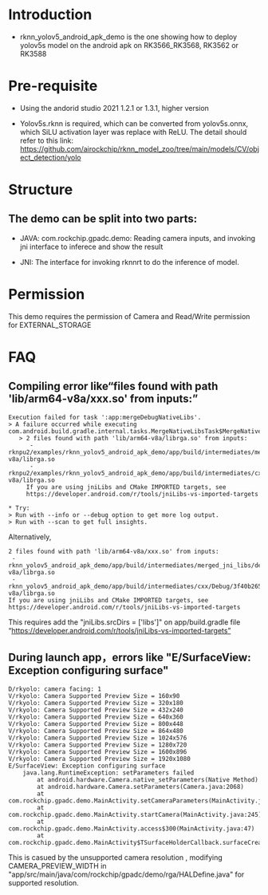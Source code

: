 # Introduction
 - rknn_yolov5_android_apk_demo is the one showing how to deploy yolov5s model on the android apk on RK3566_RK3568, RK3562 or RK3588



# Pre-requisite

 - Using the andorid studio 2021 1.2.1 or 1.3.1, higher version

 - Yolov5s.rknn is required, which can be converted from yolov5s.onnx, which SiLU activation layer was replace with ReLU. The detail should refer to this link: https://github.com/airockchip/rknn_model_zoo/tree/main/models/CV/object_detection/yolo


# Structure

## The demo can be split into two parts:
 - JAVA: com.rockchip.gpadc.demo: Reading camera inputs, and invoking jni interface to inferece and show the result

 - JNI: The interface for invoking rknnrt to do the inference of model.



# Permission
  This demo requires the permission of Camera and Read/Write permission for EXTERNAL_STORAGE


# FAQ

## Compiling error like“files found with path 'lib/arm64-v8a/xxx.so' from inputs:”

```
Execution failed for task ':app:mergeDebugNativeLibs'.
> A failure occurred while executing com.android.build.gradle.internal.tasks.MergeNativeLibsTask$MergeNativeLibsTaskWorkAction
   > 2 files found with path 'lib/arm64-v8a/librga.so' from inputs:
      - rknpu2/examples/rknn_yolov5_android_apk_demo/app/build/intermediates/merged_jni_libs/debug/out/arm64-v8a/librga.so
      - rknpu2/examples/rknn_yolov5_android_apk_demo/app/build/intermediates/cxx/Debug/3f40b265/obj/arm64-v8a/librga.so
     If you are using jniLibs and CMake IMPORTED targets, see
     https://developer.android.com/r/tools/jniLibs-vs-imported-targets

* Try:
> Run with --info or --debug option to get more log output.
> Run with --scan to get full insights.
```
Alternatively,
```
2 files found with path 'lib/arm64-v8a/xxx.so' from inputs:
 - rknn_yolov5_android_apk_demo/app/build/intermediates/merged_jni_libs/debug/out/arm64-v8a/librga.so
 - rknn_yolov5_android_apk_demo/app/build/intermediates/cxx/Debug/3f40b265/obj/arm64-v8a/librga.so
If you are using jniLibs and CMake IMPORTED targets, see
https://developer.android.com/r/tools/jniLibs-vs-imported-targets
```
This requires add the "jniLibs.srcDirs = ['libs']" on app/build.gradle file “https://developer.android.com/r/tools/jniLibs-vs-imported-targets”



## During launch app，errors like "E/SurfaceView: Exception configuring surface"

```
D/rkyolo: camera facing: 1
V/rkyolo: Camera Supported Preview Size = 160x90
V/rkyolo: Camera Supported Preview Size = 320x180
V/rkyolo: Camera Supported Preview Size = 432x240
V/rkyolo: Camera Supported Preview Size = 640x360
V/rkyolo: Camera Supported Preview Size = 800x448
V/rkyolo: Camera Supported Preview Size = 864x480
V/rkyolo: Camera Supported Preview Size = 1024x576
V/rkyolo: Camera Supported Preview Size = 1280x720
V/rkyolo: Camera Supported Preview Size = 1600x896
V/rkyolo: Camera Supported Preview Size = 1920x1080
E/SurfaceView: Exception configuring surface
    java.lang.RuntimeException: setParameters failed
        at android.hardware.Camera.native_setParameters(Native Method)
        at android.hardware.Camera.setParameters(Camera.java:2068)
        at com.rockchip.gpadc.demo.MainActivity.setCameraParameters(MainActivity.java:295)
        at com.rockchip.gpadc.demo.MainActivity.startCamera(MainActivity.java:245)
        at com.rockchip.gpadc.demo.MainActivity.access$300(MainActivity.java:47)
        at com.rockchip.gpadc.demo.MainActivity$TSurfaceHolderCallback.surfaceCreated(MainActivity.java:199)
```

This is casued by the unsupported camera resolution , modifying CAMERA_PREVIEW_WIDTH in "app/src/main/java/com/rockchip/gpadc/demo/rga/HALDefine.java" for supported resolution.